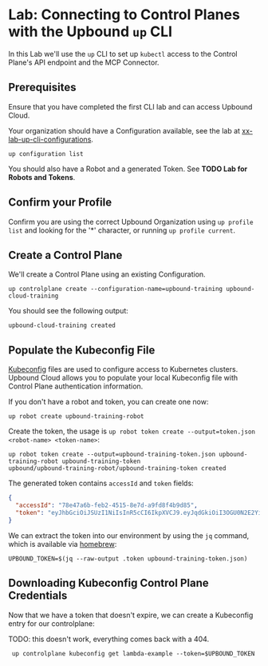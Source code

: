 # Lab: Connecting to Control Planes with the Upbound `up` CLI

In this Lab we'll use the `up` CLI to set up `kubectl` access to the Control Plane's API endpoint and the MCP Connector. 

## Prerequisites

Ensure that you have completed the first CLI lab and can access Upbound Cloud.

Your organization should have a Configuration available, see the lab at   [xx-lab-up-cli-configurations](../xx-lab-up-cli-configurations/xx-lab-up-cli-configurations/README.md).

`up configuration list`

You should also have a Robot and a generated Token. See **TODO Lab for Robots and Tokens**.

## Confirm your Profile

Confirm you are using the correct Upbound Organization using `up profile list` and looking for the '*' character, or running `up profile current`.

## Create a Control Plane

We'll create a Control Plane using an existing Configuration.

```console
up controlplane create --configuration-name=upbound-training upbound-cloud-training 
```

You should see the following output:

```console
upbound-cloud-training created
```

## Populate the Kubeconfig File

[Kubeconfig](https://kubernetes.io/docs/concepts/configuration/organize-cluster-access-kubeconfig/) files are used to configure access to Kubernetes clusters. Upbound Cloud allows you to populate your local Kubeconfig file with Control Plane authentication information.

If you don't have a robot and token, you can create one now:

```console
up robot create upbound-training-robot
```
Create the token, the usage is `up robot token create --output=token.json <robot-name> <token-name>`:

```console
up robot token create --output=upbound-training-token.json upbound-training-robot upbound-training-token   
upbound/upbound-training-robot/upbound-training-token created
```

The generated token contains `accessId` and `token` fields:

```json
{
  "accessId": "78e47a6b-feb2-4515-8e7d-a9fd8f4b9d85",
  "token": "eyJhbGciOiJSUzI1NiIsInR5cCI6IkpXVCJ9.eyJqdGkiOiI3OGU0N2E2Yi1mZWIyLTQ1MTUtOGU3ZC1hOWZkOGY0YjlkODUiLCJzdWIiOiJyb2JvdHxiMzk1YWFjZS0yMTMwLTQ3YWYtYTczZi0wOTZlYmZkYjFkOWEifQ...."
}
```

We can extract the token into our environment by using the `jq` command, which is available via [homebrew](https://brew.sh):

```console
UPBOUND_TOKEN=$(jq --raw-output .token upbound-training-token.json)
```

## Downloading Kubeconfig Control Plane Credentials

Now that we have a token that doesn't expire, we can create a Kubeconfig entry for our controlplane:

TODO: this doesn't work, everything comes back with a 404. 

```console
 up controlplane kubeconfig get lambda-example --token=$UPBOUND_TOKEN
 ```
